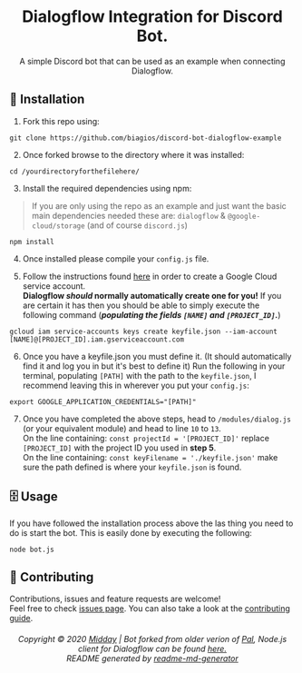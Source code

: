 <h1 align="center"> Dialogflow Integration for Discord Bot. </h1>

<p align="center"> A simple Discord bot that can be used as an example when connecting Dialogflow. </p>


## 📝 Installation

1) Fork this repo using:
```
git clone https://github.com/biagios/discord-bot-dialogflow-example
```
2) Once forked browse to the directory where it was installed:
```
cd /yourdirectoryforthefilehere/
```
3) Install the required dependencies using npm:   
> If you are only using the repo as an example and just want the basic main dependencies needed these are: `dialogflow` & `@google-cloud/storage` (and of course `discord.js`)   
```
npm install
```

4) Once installed please compile your `config.js` file.

5) Follow the instructions found [here](https://cloud.google.com/docs/authentication/production#creating_a_service_account) in order to create a Google Cloud service account.  
**Dialogflow *should* normally automatically create one for you!** If you are certain it has then you should be able to simply execute the following command (***populating the fields `[NAME]` and `[PROJECT_ID]`.***)   
```
gcloud iam service-accounts keys create keyfile.json --iam-account [NAME]@[PROJECT_ID].iam.gserviceaccount.com
```

6) Once you have a keyfile.json you must define it. (It should automatically find it and log you in but it's best to define it)
Run the following in your terminal, populating `[PATH]` with the path to the `keyfile.json`, I recommend leaving this in wherever you put your `config.js`:   
```
export GOOGLE_APPLICATION_CREDENTIALS="[PATH]"
```

7) Once you have completed the above steps, head to `/modules/dialog.js` (or your equivalent module) and head to line `10` to `13`.   
On the line containing: `const projectId = '[PROJECT_ID]'` replace `[PROJECT_ID]` with the project ID you used in **step 5**.   
On the line containing: `const keyFilename = './keyfile.json'` make sure the path defined is where your `keyfile.json` is found.



## 🗄 Usage
If you have followed the installation process above the las thing you need to do is start the bot. This is easily done by executing the following:

```
node bot.js
```

## 🤝 Contributing

Contributions, issues and feature requests are welcome!<br />Feel free to check [issues page](https://github.com/biagios/discord-bot-dialogflow-example/issues). You can also take a look at the [contributing guide](https://github.com/biagios/discord-bot-dialogflow-example/blob/master/CONTRIBUTING.md).

<h6 align="center">
Copyright © 2020 <a href="https://github.com/MiddayClouds">Midday</a> | Bot forked from older verion of <a href="https://github.com/MiddayClouds/pal/">Pal</a>, Node.js client for Dialogflow can be found <a href="https://github.com/googleapis/nodejs-dialogflow">here.</a>
<br/>
README generated by <a href="https://github.com/kefranabg/readme-md-generator">readme-md-generator</a></h6>

